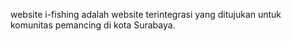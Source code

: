 website i-fishing adalah website terintegrasi yang ditujukan untuk komunitas pemancing di kota Surabaya.